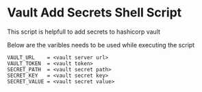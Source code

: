 # Vault Add Secrets Shell Script

This script is helpfull to add secrets to hashicorp vault

Below are the varibles needs to be used while executing the script

```
VAULT_URL    = <vault server url>
VAULT_TOKEN  = <vault token>
SECRET_PATH  = <vault secret path>
SECRET_KEY   = <vault secret key>
SECRET_VALUE = <vault secret value>
```
